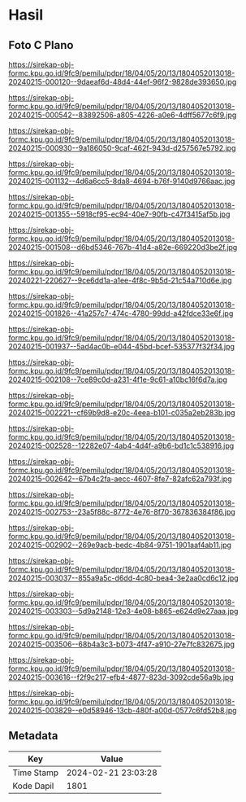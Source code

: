 # Hasil

## Foto C Plano

https://sirekap-obj-formc.kpu.go.id/9fc9/pemilu/pdpr/18/04/05/20/13/1804052013018-20240215-000120--9daeaf6d-48d4-44ef-96f2-9828de393650.jpg

https://sirekap-obj-formc.kpu.go.id/9fc9/pemilu/pdpr/18/04/05/20/13/1804052013018-20240215-000542--83892506-a805-4226-a0e6-4dff5677c6f9.jpg

https://sirekap-obj-formc.kpu.go.id/9fc9/pemilu/pdpr/18/04/05/20/13/1804052013018-20240215-000930--9a186050-9caf-462f-943d-d257567e5792.jpg

https://sirekap-obj-formc.kpu.go.id/9fc9/pemilu/pdpr/18/04/05/20/13/1804052013018-20240215-001132--4d6a6cc5-8da8-4694-b76f-9140d9766aac.jpg

https://sirekap-obj-formc.kpu.go.id/9fc9/pemilu/pdpr/18/04/05/20/13/1804052013018-20240215-001355--5918cf95-ec94-40e7-90fb-c47f3415af5b.jpg

https://sirekap-obj-formc.kpu.go.id/9fc9/pemilu/pdpr/18/04/05/20/13/1804052013018-20240215-001508--d6bd5346-767b-41d4-a82e-669220d3be2f.jpg

https://sirekap-obj-formc.kpu.go.id/9fc9/pemilu/pdpr/18/04/05/20/13/1804052013018-20240221-220627--9ce6dd1a-a1ee-4f8c-9b5d-21c54a710d6e.jpg

https://sirekap-obj-formc.kpu.go.id/9fc9/pemilu/pdpr/18/04/05/20/13/1804052013018-20240215-001826--41a257c7-474c-4780-99dd-a42fdce33e6f.jpg

https://sirekap-obj-formc.kpu.go.id/9fc9/pemilu/pdpr/18/04/05/20/13/1804052013018-20240215-001937--5ad4ac0b-e044-45bd-bcef-535377f32f34.jpg

https://sirekap-obj-formc.kpu.go.id/9fc9/pemilu/pdpr/18/04/05/20/13/1804052013018-20240215-002108--7ce89c0d-a231-4f1e-9c61-a10bc16f6d7a.jpg

https://sirekap-obj-formc.kpu.go.id/9fc9/pemilu/pdpr/18/04/05/20/13/1804052013018-20240215-002221--cf69b9d8-e20c-4eea-b101-c035a2eb283b.jpg

https://sirekap-obj-formc.kpu.go.id/9fc9/pemilu/pdpr/18/04/05/20/13/1804052013018-20240215-002528--12282e07-4ab4-4d4f-a9b6-bd1c1c538916.jpg

https://sirekap-obj-formc.kpu.go.id/9fc9/pemilu/pdpr/18/04/05/20/13/1804052013018-20240215-002642--67b4c2fa-aecc-4607-8fe7-82afc62a793f.jpg

https://sirekap-obj-formc.kpu.go.id/9fc9/pemilu/pdpr/18/04/05/20/13/1804052013018-20240215-002753--23a5f88c-8772-4e76-8f70-367836384f86.jpg

https://sirekap-obj-formc.kpu.go.id/9fc9/pemilu/pdpr/18/04/05/20/13/1804052013018-20240215-002902--269e9acb-bedc-4b84-9751-1901aaf4ab11.jpg

https://sirekap-obj-formc.kpu.go.id/9fc9/pemilu/pdpr/18/04/05/20/13/1804052013018-20240215-003037--855a9a5c-d6dd-4c80-bea4-3e2aa0cd6c12.jpg

https://sirekap-obj-formc.kpu.go.id/9fc9/pemilu/pdpr/18/04/05/20/13/1804052013018-20240215-003303--5d9a2148-12e3-4e08-b865-e624d9e27aaa.jpg

https://sirekap-obj-formc.kpu.go.id/9fc9/pemilu/pdpr/18/04/05/20/13/1804052013018-20240215-003506--68b4a3c3-b073-4f47-a910-27e7fc832675.jpg

https://sirekap-obj-formc.kpu.go.id/9fc9/pemilu/pdpr/18/04/05/20/13/1804052013018-20240215-003616--f2f9c217-efb4-4877-823d-3092cde56a9b.jpg

https://sirekap-obj-formc.kpu.go.id/9fc9/pemilu/pdpr/18/04/05/20/13/1804052013018-20240215-003829--e0d58946-13cb-480f-a00d-0577c6fd52b8.jpg


## Metadata

| Key        | Value               |
| ---------- | ------------------- |
| Time Stamp | 2024-02-21 23:03:28 |
| Kode Dapil | 1801                |



